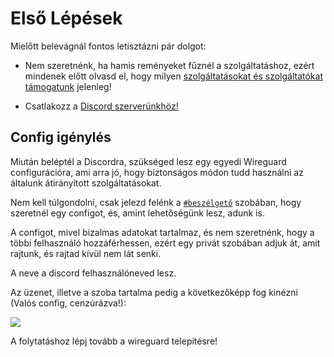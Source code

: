 # Első Lépések

Mielőtt belevágnál fontos letisztázni pár dolgot:

* Nem szeretnénk, ha hamis reményeket fűznél a szolgáltatáshoz, ezért mindenek előtt olvasd el, hogy milyen [szolgáltatásokat és szolgáltatókat támogatunk](/other/services) jelenleg!

* Csatlakozz a [Discord szerverünkhöz!](https://discord.gg/n2WmGaEn3H)

## Config igénylés
Miután beléptél a Discordra, szükséged lesz egy egyedi Wireguard configurációra, ami arra jó, hogy biztonságos módon tudd használni az általunk átirányított szolgáltatásokat.


Nem kell túlgondolni, csak jelezd felénk a [`#beszélgető`]() szobában, hogy szeretnél egy configot, és, amint lehetőségünk lesz, adunk is.

A configot, mivel bizalmas adatokat tartalmaz, és nem szeretnénk, hogy a többi felhasználó hozzáférhessen, ezért egy privát szobában adjuk át, amit rajtunk, és rajtad kívül nem lát senki.

A neve a discord felhasználóneved lesz.

Az üzenet, illetve a szoba tartalma pedig a következőképp fog kinézni (Valós config, cenzúrázva!):

![](/assets/dc2.png)

A folytatáshoz lépj tovább a wireguard telepítésre!
